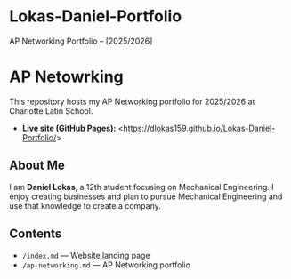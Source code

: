 # Lokas-Daniel-Portfolio
AP Networking Portfolio – [2025/2026]
# AP Netowrking
This repository hosts my AP Networking portfolio for
2025/2026 at Charlotte Latin School.
- **Live site (GitHub Pages):** &lt;https://dlokas159.github.io/Lokas-Daniel-Portfolio/&gt;
## About Me
I am **Daniel Lokas**, a 12th student focusing on Mechanical Engineering.
I enjoy creating businesses and plan to pursue Mechanical Engineering and use that knowledge to create a company.
## Contents
- `/index.md` — Website landing page
- `/ap-networking.md` — AP Networking portfolio
